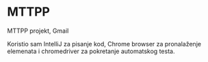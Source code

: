 # MTTPP
MTTPP projekt, Gmail

Koristio sam IntelliJ za pisanje kod, Chrome browser za pronalaženje elemenata i chromedriver za pokretanje automatskog testa. 
